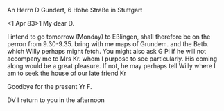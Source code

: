 An Herrn D Gundert, 6 Hohe Straße in Stuttgart

 <1 Apr 83>1
My dear D.

I intend to go tomorrow (Monday) to Eßlingen, shall therefore be on the perron from 9.30-9.35. bring with me maps of Grundem. and the Betb. which Willy perhaps might fetch. You might also ask G Pl if he will not accompany me to Mrs Kr. whom I purpose to see particularly. His coming along would be a great pleasure. If not, he may perhaps tell Willy where I am to seek the house of our late friend Kr

 Goodbye for the present Yr F.

DV I return to you in the afternoon
